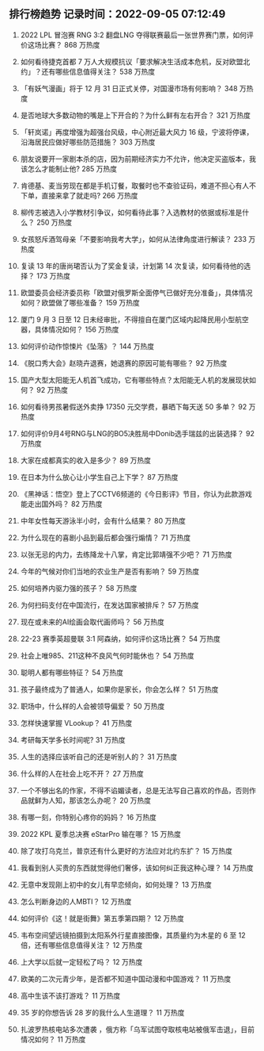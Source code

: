 
## 排行榜趋势 记录时间：2022-09-05 07:12:49
  
  1. 2022 LPL 冒泡赛 RNG 3:2 翻盘LNG 夺得联赛最后一张世界赛门票，如何评价这场比赛？ 868 万热度
    
  2. 如何看待捷克首都 7 万人大规模抗议「要求解决生活成本危机，反对欧盟北约」？还有哪些信息值得关注？ 538 万热度
    
  3. 「有妖气漫画」将于 12 月 31 日正式关停，对国漫市场有何影响？ 348 万热度
    
  4. 是否地球大多数动物的嘴是上下开合的？为什么鲜有左右开合？ 321 万热度
    
  5. 「轩岚诺」再度增强为超强台风级，中心附近最大风力 16 级，宁波将停课，沿海居民应做好哪些防范措施？ 303 万热度
    
  6. 朋友说要开一家剧本杀的店，因为前期经济实力不允许，他决定买盗版本，我该怎么才能制止他? 285 万热度
    
  7. 肯德基、麦当劳现在都是手机订餐，取餐时也不查验证码，难道不担心有人不下单，直接来拿了就走吗? 266 万热度
    
  8. 柳传志被选入小学教材引争议，如何看待此事？入选教材的依据或标准是什么？ 250 万热度
    
  9. 女孩怒斥酒驾母亲「不要影响我考大学」，如何从法律角度进行解读？ 233 万热度
    
  10. 复读 13 年的唐尚珺否认为了奖金复读，计划第 14 次复读，如何看待他的选择？ 173 万热度
    
  11. 欧盟委员会经济委员称「欧盟对俄罗斯全面停气已做好充分准备」，具体情况如何？欧盟做了哪些准备？ 159 万热度
    
  12. 厦门 9 月 3 日至 12 日未经审批，不得擅自在厦门区域内起降民用小型航空器，具体情况如何？ 156 万热度
    
  13. 如何评价动作惊悚片《坠落》？ 144 万热度
    
  14. 《脱口秀大会》赵晓卉退赛，她退赛的原因可能有哪些？ 92 万热度
    
  15. 国产大型太阳能无人机首飞成功，它有哪些特点？太阳能无人机的发展现状如何？ 92 万热度
    
  16. 如何看待男孩暑假送外卖挣 17350 元交学费，暴晒下每天送 50 多单？ 92 万热度
    
  17. 如何评价9月4号RNG与LNG的BO5决胜局中Donib选手瑞兹的出装选择？ 92 万热度
    
  18. 大家在成都真实的收入是多少？ 89 万热度
    
  19. 在日本为什么放心让小学生自己上下学？ 87 万热度
    
  20. 《黑神话：悟空》登上了CCTV6频道的《今日影评》节目，你认为此款游戏能走出国外吗？ 82 万热度
    
  21. 中年女性每天游泳半小时，会有什么结果？ 80 万热度
    
  22. 为什么现在的喜剧小品到最后都会强行煽情？ 71 万热度
    
  23. 以张无忌的内力，去练降龙十八掌，肯定比郭靖强不少吧？ 71 万热度
    
  24. 今年的气候对你们当地的农业生产是否有影响？ 59 万热度
    
  25. 如何培养内驱力强的孩子？ 58 万热度
    
  26. 为何扫码支付在中国流行，在发达国家被排斥？ 57 万热度
    
  27. 现在或未来的AI绘画会取代画师吗？ 56 万热度
    
  28. 22-23 赛季英超曼联 3:1 阿森纳，如何评价这场比赛？ 54 万热度
    
  29. 社会上唯985、211这种不良风气何时能休也？ 54 万热度
    
  30. 聪明人都有哪些特征？ 54 万热度
    
  31. 孩子最终成为了普通人，如果你是家长，你会怎么样？ 51 万热度
    
  32. 职场中，什么样的人会被领导偏爱？ 50 万热度
    
  33. 怎样快速掌握 VLookup？ 41 万热度
    
  34. 考研每天学多长时间呢? 31 万热度
    
  35. 人生的选择应该听自己的还是听别人的？ 31 万热度
    
  36. 什么样的人在社会上吃不开？ 27 万热度
    
  37. 一个不够出名的作家，不得不谄媚读者，总是无法写自己喜欢的作品，否则作品就鲜为人知，那该怎么办呢？ 20 万热度
    
  38. 有哪一刻，你特别心疼你的妈妈？ 16 万热度
    
  39. 2022 KPL 夏季总决赛 eStarPro 输在哪？ 15 万热度
    
  40. 除了攻打乌克兰，普京还有什么更好的方法应对北约东扩？ 15 万热度
    
  41. 我看到别人买贵的东西就觉得他们奢侈，该如何纠正我这种心理？ 14 万热度
    
  42. 无意中发现刚上初中的女儿有早恋倾向，如何处理？ 13 万热度
    
  43. 怎么判断身边的人MBTI？ 12 万热度
    
  44. 如何评价《这！就是街舞》第五季第四期？ 12 万热度
    
  45. 韦布空间望远镜拍摄到太阳系外行星直接图像，其质量约为木星的 6 至 12 倍，还有哪些信息值得关注？ 12 万热度
    
  46. 上大学以后就一定轻松了吗？ 12 万热度
    
  47. 欧美的二次元青少年，是否都不知道中国动漫和中国游戏？ 11 万热度
    
  48. 高中生该不该打游戏？ 11 万热度
    
  49. 35 岁的你想告诉 28 岁的我什么人生道理？ 11 万热度
    
  50. 扎波罗热核电站多次遭袭 ，俄方称「乌军试图夺取核电站被俄军击退」，目前情况如何？ 11 万热度
    